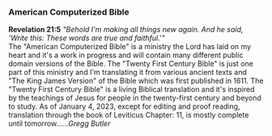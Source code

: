 ### American Computerized Bible<br>
**Revelation 21:5** *"Behold I'm making all things new again. And he said, 'Write this: These words are true and faithful.'"*<br>
The "American Computerized Bible" is a ministry the Lord has laid on my heart and it's a work in
progress and will contain many different public domain versions of the Bible. The "Twenty First Century Bible"
is just one part of this ministry and I'm translating it from various ancient texts and "The King James Version"
of the Bible which was first published in 1611. The "Twenty First Century Bible" is a living Biblical translation
and it's inspired by the teachings of Jesus for people in the twenty-first century and beyond to study. As of January 4, 2023,
except for editing and proof reading, translation through the book of Leviticus Chapter: 11, is mostly complete until tomorrow.*.....Gregg Butler*
